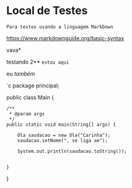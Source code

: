 # Local de Testes

``Para testes usando a linguagem MarkDown``

https://www.markdownguide.org/basic-syntax

vava*

testando 2**
`estou aqui`


eu <em>também</em>



`c 
package principal;

public class Main {

	/**
	 * @param args
	 */
	public static void main(String[] args) {
	
		Ola saudacao = new Ola("Carinha");
		saudacao.setNome(", se liga ae");
		
		System.out.println(saudacao.toString());
		

	}

}

